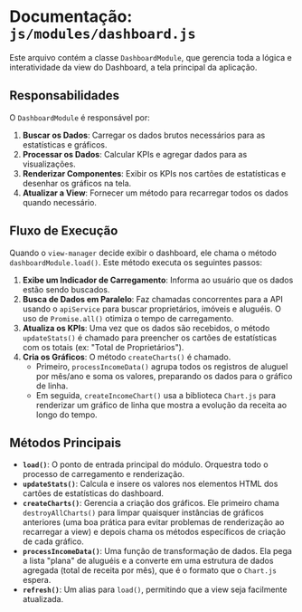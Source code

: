# Documentação: `js/modules/dashboard.js`

Este arquivo contém a classe `DashboardModule`, que gerencia toda a lógica e interatividade da view do Dashboard, a tela principal da aplicação.

## Responsabilidades

O `DashboardModule` é responsável por:
1.  **Buscar os Dados**: Carregar os dados brutos necessários para as estatísticas e gráficos.
2.  **Processar os Dados**: Calcular KPIs e agregar dados para as visualizações.
3.  **Renderizar Componentes**: Exibir os KPIs nos cartões de estatísticas e desenhar os gráficos na tela.
4.  **Atualizar a View**: Fornecer um método para recarregar todos os dados quando necessário.

## Fluxo de Execução

Quando o `view-manager` decide exibir o dashboard, ele chama o método `dashboardModule.load()`. Este método executa os seguintes passos:

1.  **Exibe um Indicador de Carregamento**: Informa ao usuário que os dados estão sendo buscados.
2.  **Busca de Dados em Paralelo**: Faz chamadas concorrentes para a API usando o `apiService` para buscar proprietários, imóveis e aluguéis. O uso de `Promise.all()` otimiza o tempo de carregamento.
3.  **Atualiza os KPIs**: Uma vez que os dados são recebidos, o método `updateStats()` é chamado para preencher os cartões de estatísticas com os totais (ex: "Total de Proprietários").
4.  **Cria os Gráficos**: O método `createCharts()` é chamado.
    -   Primeiro, `processIncomeData()` agrupa todos os registros de aluguel por mês/ano e soma os valores, preparando os dados para o gráfico de linha.
    -   Em seguida, `createIncomeChart()` usa a biblioteca `Chart.js` para renderizar um gráfico de linha que mostra a evolução da receita ao longo do tempo.

## Métodos Principais

-   **`load()`**: O ponto de entrada principal do módulo. Orquestra todo o processo de carregamento e renderização.
-   **`updateStats()`**: Calcula e insere os valores nos elementos HTML dos cartões de estatísticas do dashboard.
-   **`createCharts()`**: Gerencia a criação dos gráficos. Ele primeiro chama `destroyAllCharts()` para limpar quaisquer instâncias de gráficos anteriores (uma boa prática para evitar problemas de renderização ao recarregar a view) e depois chama os métodos específicos de criação de cada gráfico.
-   **`processIncomeData()`**: Uma função de transformação de dados. Ela pega a lista "plana" de aluguéis e a converte em uma estrutura de dados agregada (total de receita por mês), que é o formato que o `Chart.js` espera.
-   **`refresh()`**: Um alias para `load()`, permitindo que a view seja facilmente atualizada.

